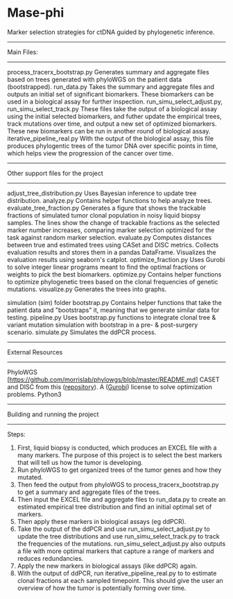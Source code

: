 # Mase-phi
Marker selection strategies for ctDNA guided by phylogenetic inference.

***********
Main Files:
***********
process_tracerx_bootstrap.py
    Generates summary and aggregate files based on trees generated with phyloWGS on the patient data (bootstrapped).
run_data.py
    Takes the summary and aggregate files and outputs an initial set of significant biomarkers. These biomarkers can be used in a biological assay for further inspection.
run_simu_select_adjust.py, run_simu_select_track.py
    These files take the output of a biological assay using the initial selected biomarkers, and futher update the empirical trees, track mutations over time, and output a new set of optimized biomarkers. These new biomarkers can be run in another round of biological assay.
iterative_pipeline_real.py
    With the output of the biological assay, this file produces phylogentic trees of the tumor DNA over specific points in time, which helps view the progression of the cancer over time.

***********************************
Other support files for the project
***********************************
adjust_tree_distribution.py
    Uses Bayesian inference to update tree distribution.
analyze.py
    Contains helper functions to help analyze trees.
evaluate_tree_fraction.py
    Generates a figure that shows the trackable fractions of simulated tumor clonal population in noisy liquid biopsy samples. The lines show the change of trackable fractions as the selected marker number increases, comparing marker selection optimized for the task against random marker selection.
evaluate.py
    Computes distances between true and estimated trees using CASet and DISC metrics. Collects evaluation results and stores them in a pandas DataFrame. Visualizes the evaluation results using seaborn's catplot.
optimize_fraction.py
    Uses Gurobi to solve integer linear programs meant to find the optimal fractions or weights to pick the best biomarkers.
optimize.py
    Contains helper functions to optimize phylogenetic trees based on the clonal frequencies of genetic mutations. 
visualize.py
    Generates the trees into graphs.

simulation (sim) folder
bootstrap.py
    Contains helper functions that take the patient data and "bootstraps" it, meaning that we generate similar data for testing. 
pipeline.py 
    Uses bootstrap.py functions to integrate clonal tree & variant mutation simulation with bootstrap in a pre- & post-surgery scenario.
simulate.py
    Simulates the ddPCR process.

******************
External Resources
******************
PhyloWGS [https://github.com/morrislab/phylowgs/blob/master/README.md]
CASET and DISC from this ([repository](https://bitbucket.org/oesperlab/stereodist/src/master/)). 
A ([Gurobi](https://www.gurobi.com/)) license to solve optimization problems.
Python3

********************************
Building and running the project
********************************

Steps:
1. First, liquid biopsy is conducted, which produces an EXCEL file with a many markers. The purpose of this project is to select the best markers that will tell us how the tumor is developing.
2. Run phyloWGS to get organized trees of the tumor genes and how they mutated.
3. Then feed the output from phyloWGS to process_tracerx_bootstrap.py to get a summary and aggregate files of the trees.
4. Then input the EXCEL file and aggregate files to run_data.py to create an estimated empirical tree distribution and find an initial optimal set of markers.
5. Then apply these markers in biological assays (eg ddPCR).
6. Take the output of the ddPCR and use run_simu_select_adjust.py to update the tree distributions and use run_simu_select_track.py to track the frequencies of the mutations. run_simu_select_adjust.py also outputs a file with more optimal markers that capture a range of markers and reduces redundancies.
7. Apply the new markers in biological assays (like ddPCR) again.
8. With the output of ddPCR, run iterative_pipeline_real.py to to estimate clonal fractions at each sampled timepoint. This should give the user an overview of how the tumor is potentially forming over time.